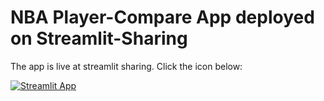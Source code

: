 # NBA Player-Compare App deployed on Streamlit-Sharing


The app is live at streamlit sharing. Click the icon below:

[![Streamlit App](https://static.streamlit.io/badges/streamlit_badge_black_white.svg)](https://share.streamlit.io/qbiwan/nbaplayercompare-streamlitshare)

